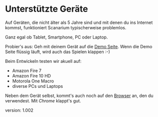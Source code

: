 # Unterstützte Geräte

Auf Geräten, die nicht älter als 5 Jahre sind und mit denen du ins Internet kommst, funktioniert Scanarium typischerweise problemlos.

Ganz egal ob Tablet, Smartphone, PC oder Laptop.

Probier's aus: Geh mit deinem Gerät auf die [Demo Seite](https://demo.scanarium.com/).
Wenn die Demo Seite flüssig läuft, wird auch das Spielen klappen :-)

Beim Entwickeln testen wir akuell auf:

* Amazon Fire 7
* Amazon Fire 10 HD
* Motorola One Macro
* diverse PCs und Laptops

Neben dem Gerät selbst, kommt's auch noch auf den [Browser](#supported-browsers) an, den du verwendest.
Mit *Chrome* klappt's gut.

version: 1.002
